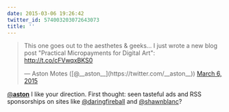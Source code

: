 ```yaml
---
date: 2015-03-06 19:26:42
twitter_id: 574003203072643073
title: ''
---
```


<blockquote class="twitter-tweet"><p lang="en" dir="ltr">This one goes out to the aesthetes &amp; geeks... I just wrote a new blog post &quot;Practical Micropayments for Digital Art&quot;: <a href="http://t.co/cFVwqxBKS0">http://t.co/cFVwqxBKS0</a></p>&mdash; Aston Motes ([@__aston__](https://twitter.com/__aston__)) <a href="https://twitter.com/__aston__/status/573901251928178688?ref_src=twsrc%5Etfw">March 6, 2015</a></blockquote>
<script async src="https://platform.twitter.com/widgets.js" charset="utf-8"></script>

[@__aston__](https://twitter.com/__aston__) I like your direction. First thought: seen tasteful ads and RSS sponsorships on sites like [@daringfireball](https://twitter.com/daringfireball) and [@shawnblanc](https://twitter.com/shawnblanc)?
